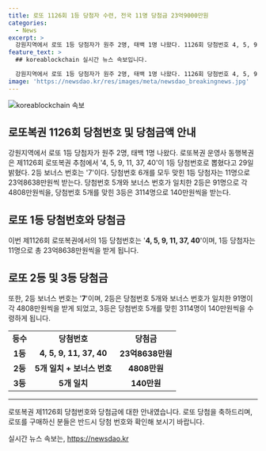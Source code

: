 ```yaml
---
title: 로또 1126회 1등 당첨자 수련, 전국 11명 당첨금 23억9000만원
categories:
  - News
excerpt: >
  강원지역에서 로또 1등 당첨자가 원주 2명, 태백 1명 나왔다. 1126회 당첨번호 4, 5, 9, 11, 37, 40으로 1등을 차지한 1등 당첨자는 총 11명으로 23억8638만원을 받게 되었고, 2등과 3등도 총 91명과 3114명이 당첨되어 상금을 수령하게 되었다.
feature_text: >
  ## koreablockchain 실시간 뉴스 속보입니다.

  강원지역에서 로또 1등 당첨자가 원주 2명, 태백 1명 나왔다. 1126회 당첨번호 4, 5, 9, 11, 37, 40으로 1등을 차지한 1등 당첨자는 총 11명으로 23억8638만원을 받게 되었고, 2등과 3등도 총 91명과 3114명이 당첨되어 상금을 수령하게 되었다.
image: 'https://newsdao.kr/res/images/meta/newsdao_breakingnews.jpg'
---
```


<p><img src="https://newsdao.kr/res/images/meta/newsdao_breakingnews.jpg" alt="koreablockchain 속보" /></p>

<h2 data-ke-size="size26">로또복권 1126회 당첨번호 및 당첨금액 안내</h2>

<p data-ke-size="size16">강원지역에서 로또 1등 당첨자가 원주 2명, 태백 1명 나왔다. 로또복권 운영사 동행복권은 제1126회 로또복권 추첨에서 '4, 5, 9, 11, 37, 40'이 1등 당첨번호로 뽑혔다고 29일 밝혔다. 2등 보너스 번호는 '7'이다. 당첨번호 6개를 모두 맞힌 1등 당첨자는 11명으로 23억8638만원씩 받는다. 당첨번호 5개와 보너스 번호가 일치한 2등은 91명으로 각 4808만원씩을, 당첨번호 5개를 맞힌 3등은 3114명으로 140만원씩을 받는다.</p>

<h2 data-ke-size="size23">로또 1등 당첨번호와 당첨금</h2>

<p data-ke-size="size16">이번 제1126회 로또복권에서의 1등 당첨번호는 '<b>4, 5, 9, 11, 37, 40</b>'이며, 1등 당첨자는 11명으로 총 23억8638만원씩을 받게 됩니다.</p>

<h2 data-ke-size="size23">로또 2등 및 3등 당첨금</h2>

<p data-ke-size="size16">또한, 2등 보너스 번호는 '<b>7</b>'이며, 2등은 당첨번호 5개와 보너스 번호가 일치한 91명이 각 4808만원씩을 받게 되었고, 3등은 당첨번호 5개를 맞힌 3114명이 140만원씩을 수령하게 됩니다.</p>

<table>
  <tbody>
    <tr>
      <td style="text-align: center; height: 17px;"><b>등수</b></td>
      <td style="text-align: center; height: 17px;"><b>당첨번호</b></td>
      <td style="text-align: center; height: 17px;"><b>당첨금</b></td>
    </tr>
    <tr>
      <td style="text-align: center; height: 17px;"><b>1등</b></td>
      <td style="text-align: center; height: 17px;"><b>4, 5, 9, 11, 37, 40</b></td>
      <td style="text-align: center; height: 17px;"><b>23억8638만원</b></td>
    </tr>
    <tr>
      <td style="text-align: center; height: 17px;"><b>2등</b></td>
      <td style="text-align: center; height: 17px;"><b>5개 일치 + 보너스 번호</b></td>
      <td style="text-align: center; height: 17px;"><b>4808만원</b></td>
    </tr>
    <tr>
      <td style="text-align: center; height: 17px;"><b>3등</b></td>
      <td style="text-align: center; height: 17px;"><b>5개 일치</b></td>
      <td style="text-align: center; height: 17px;"><b>140만원</b></td>
    </tr>
  </tbody>
</table>

<hr>

<p data-ke-size="size16">로또복권 제1126회 당첨번호와 당첨금에 대한 안내였습니다. 로또 당첨을 축하드리며, 로또를 구매하신 분들은 반드시 당첨 번호와 확인해 보시기 바랍니다.</p>
실시간 뉴스 속보는, <a href="https://newsdao.kr" rel="dofollow">https://newsdao.kr</a>


